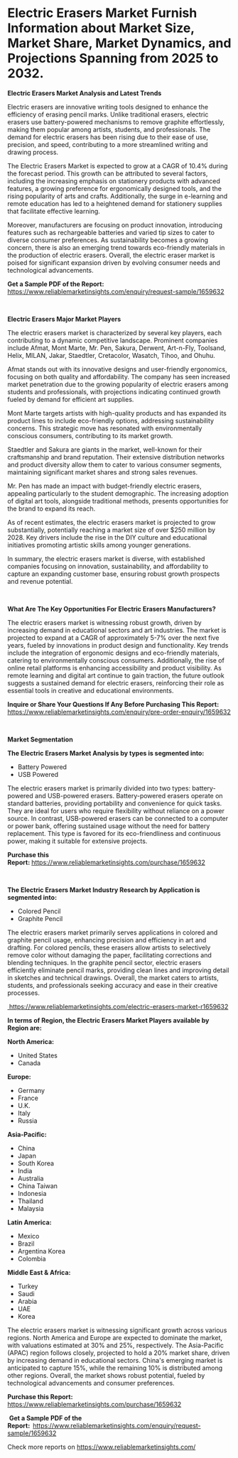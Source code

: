 <p><h1>Electric Erasers Market Furnish Information about Market Size, Market Share, Market Dynamics, and Projections Spanning from 2025 to 2032.</h1></p><p><strong>Electric Erasers Market Analysis and Latest Trends</strong></p>
<p><p>Electric erasers are innovative writing tools designed to enhance the efficiency of erasing pencil marks. Unlike traditional erasers, electric erasers use battery-powered mechanisms to remove graphite effortlessly, making them popular among artists, students, and professionals. The demand for electric erasers has been rising due to their ease of use, precision, and speed, contributing to a more streamlined writing and drawing process.</p><p>The Electric Erasers Market is expected to grow at a CAGR of 10.4% during the forecast period. This growth can be attributed to several factors, including the increasing emphasis on stationery products with advanced features, a growing preference for ergonomically designed tools, and the rising popularity of arts and crafts. Additionally, the surge in e-learning and remote education has led to a heightened demand for stationery supplies that facilitate effective learning. </p><p>Moreover, manufacturers are focusing on product innovation, introducing features such as rechargeable batteries and varied tip sizes to cater to diverse consumer preferences. As sustainability becomes a growing concern, there is also an emerging trend towards eco-friendly materials in the production of electric erasers. Overall, the electric eraser market is poised for significant expansion driven by evolving consumer needs and technological advancements.</p></p>
<p><strong>Get a Sample PDF of the Report:&nbsp;</strong> <a href="https://www.reliablemarketinsights.com/enquiry/request-sample/1659632?utm_campaign=1894&utm_medium=2&utm_source=Github&utm_content=ia&utm_term=04042025&utm_id=electric-erasers">https://www.reliablemarketinsights.com/enquiry/request-sample/1659632</a></p>
<p>&nbsp;</p>
<p><strong>Electric Erasers Major Market Players</strong></p>
<p><p>The electric erasers market is characterized by several key players, each contributing to a dynamic competitive landscape. Prominent companies include Afmat, Mont Marte, Mr. Pen, Sakura, Derwent, Art-n-Fly, Toolsand, Helix, MILAN, Jakar, Staedtler, Cretacolor, Wasatch, Tihoo, and Ohuhu.</p><p>Afmat stands out with its innovative designs and user-friendly ergonomics, focusing on both quality and affordability. The company has seen increased market penetration due to the growing popularity of electric erasers among students and professionals, with projections indicating continued growth fueled by demand for efficient art supplies.</p><p>Mont Marte targets artists with high-quality products and has expanded its product lines to include eco-friendly options, addressing sustainability concerns. This strategic move has resonated with environmentally conscious consumers, contributing to its market growth.</p><p>Staedtler and Sakura are giants in the market, well-known for their craftsmanship and brand reputation. Their extensive distribution networks and product diversity allow them to cater to various consumer segments, maintaining significant market shares and strong sales revenues.</p><p>Mr. Pen has made an impact with budget-friendly electric erasers, appealing particularly to the student demographic. The increasing adoption of digital art tools, alongside traditional methods, presents opportunities for the brand to expand its reach.</p><p>As of recent estimates, the electric erasers market is projected to grow substantially, potentially reaching a market size of over $250 million by 2028. Key drivers include the rise in the DIY culture and educational initiatives promoting artistic skills among younger generations.</p><p>In summary, the electric erasers market is diverse, with established companies focusing on innovation, sustainability, and affordability to capture an expanding customer base, ensuring robust growth prospects and revenue potential.</p></p>
<p>&nbsp;</p>
<p><strong>What Are The Key Opportunities For Electric Erasers Manufacturers?</strong></p>
<p><p>The electric erasers market is witnessing robust growth, driven by increasing demand in educational sectors and art industries. The market is projected to expand at a CAGR of approximately 5-7% over the next five years, fueled by innovations in product design and functionality. Key trends include the integration of ergonomic designs and eco-friendly materials, catering to environmentally conscious consumers. Additionally, the rise of online retail platforms is enhancing accessibility and product visibility. As remote learning and digital art continue to gain traction, the future outlook suggests a sustained demand for electric erasers, reinforcing their role as essential tools in creative and educational environments.</p></p>
<p><strong>Inquire or Share Your Questions If Any Before Purchasing This Report:</strong> <a href="https://www.reliablemarketinsights.com/enquiry/pre-order-enquiry/1659632?utm_campaign=1894&utm_medium=2&utm_source=Github&utm_content=ia&utm_term=04042025&utm_id=electric-erasers">https://www.reliablemarketinsights.com/enquiry/pre-order-enquiry/1659632</a></p>
<p>&nbsp;</p>
<p><strong>Market Segmentation</strong></p>
<p><strong>The Electric Erasers Market Analysis by types is segmented into:</strong></p>
<p><ul><li>Battery Powered</li><li>USB Powered</li></ul></p>
<p><p>The electric erasers market is primarily divided into two types: battery-powered and USB-powered erasers. Battery-powered erasers operate on standard batteries, providing portability and convenience for quick tasks. They are ideal for users who require flexibility without reliance on a power source. In contrast, USB-powered erasers can be connected to a computer or power bank, offering sustained usage without the need for battery replacement. This type is favored for its eco-friendliness and continuous power, making it suitable for extensive projects.</p></p>
<p><strong>Purchase this Report:&nbsp;</strong><a href="https://www.reliablemarketinsights.com/purchase/1659632?utm_campaign=1894&utm_medium=2&utm_source=Github&utm_content=ia&utm_term=04042025&utm_id=electric-erasers">https://www.reliablemarketinsights.com/purchase/1659632</a></p>
<p>&nbsp;</p>
<p><strong>The Electric Erasers Market Industry Research by Application is segmented into:</strong></p>
<p><ul><li>Colored Pencil</li><li>Graphite Pencil</li></ul></p>
<p><p>The electric erasers market primarily serves applications in colored and graphite pencil usage, enhancing precision and efficiency in art and drafting. For colored pencils, these erasers allow artists to selectively remove color without damaging the paper, facilitating corrections and blending techniques. In the graphite pencil sector, electric erasers efficiently eliminate pencil marks, providing clean lines and improving detail in sketches and technical drawings. Overall, the market caters to artists, students, and professionals seeking accuracy and ease in their creative processes.</p></p>
<p><a href="https://www.reliablemarketinsights.com/electric-erasers-market-r1659632?utm_campaign=1894&utm_medium=2&utm_source=Github&utm_content=ia&utm_term=04042025&utm_id=electric-erasers">&nbsp;https://www.reliablemarketinsights.com/electric-erasers-market-r1659632</a></p>
<p><strong>In terms of Region, the Electric Erasers Market Players available by Region are:</strong></p>
<p>
    <p> <strong> North America: </strong>
        <ul>
            <li>United States</li>
            <li>Canada</li>
        </ul>
        </p> 
    <p> <strong> Europe: </strong>
        <ul>
            <li>Germany</li>
            <li>France</li>
            <li>U.K.</li>
            <li>Italy</li>
            <li>Russia</li>
        </ul>
        </p> 
    <p> <strong> Asia-Pacific: </strong>
        <ul>
            <li>China</li>
            <li>Japan</li>
            <li>South Korea</li>
            <li>India</li>
            <li>Australia</li>
            <li>China Taiwan</li>
            <li>Indonesia</li>
            <li>Thailand</li>
            <li>Malaysia</li>
        </ul>
        </p> 
    <p> <strong> Latin America: </strong>
        <ul>
            <li>Mexico</li>
            <li>Brazil</li>
            <li>Argentina Korea</li>
            <li>Colombia</li>
        </ul>
        </p> 
    <p> <strong> Middle East & Africa: </strong>
        <ul>
            <li>Turkey</li>
            <li>Saudi</li>
            <li>Arabia</li>
            <li>UAE</li>
            <li>Korea</li>
        </ul>
    </p>
    </p>
<p><p>The electric erasers market is witnessing significant growth across various regions. North America and Europe are expected to dominate the market, with valuations estimated at 30% and 25%, respectively. The Asia-Pacific (APAC) region follows closely, projected to hold a 20% market share, driven by increasing demand in educational sectors. China's emerging market is anticipated to capture 15%, while the remaining 10% is distributed among other regions. Overall, the market shows robust potential, fueled by technological advancements and consumer preferences.</p></p>
<p><strong>Purchase this Report: </strong><a href="https://www.reliablemarketinsights.com/purchase/1659632?utm_campaign=1894&utm_medium=2&utm_source=Github&utm_content=ia&utm_term=04042025&utm_id=electric-erasers">https://www.reliablemarketinsights.com/purchase/1659632</a></p>
<p>&nbsp;<strong>Get a Sample PDF of the Report:&nbsp;&nbsp;</strong><a href="https://www.reliablemarketinsights.com/enquiry/request-sample/1659632?utm_campaign=1894&utm_medium=2&utm_source=Github&utm_content=ia&utm_term=04042025&utm_id=electric-erasers">https://www.reliablemarketinsights.com/enquiry/request-sample/1659632</a></p>
<p><strong></strong></p>
<p>Check more reports on <a href="https://www.reliablemarketinsights.com/?utm_campaign=1894&utm_medium=2&utm_source=Github&utm_content=ia&utm_term=04042025&utm_id=electric-erasers">https://www.reliablemarketinsights.com/</a></p>